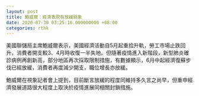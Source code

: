 ```yaml
---
layout: post
title: 鮑威爾：經濟表現有放緩跡象
date: 2020-07-30 03:25:16.000000000 +08:00
categories: rthk
---
```


美國聯儲局主席鮑威爾表示，美國經濟活動自5月起重拾升軌，勞工市場止跌回升，消費者開支較3、4月時收復一半失地。但隨著疫情進入新階段，新型肺炎確診病例再創新高，部分地區再次採取限制措施，有數據顯示，6月中起經濟復蘇步伐已經放緩，消費者再度減少開支，職位增長亦放緩。

鮑威爾在視象記者會上提到，目前斷言放緩的程度同維持多久言之尚早，但重申經濟發展道路很大程度上取決於疫情進展同相關封鎖措施。
